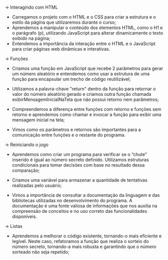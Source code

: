 -> Interagindo com HTML

* Carregamos o projeto com o HTML e o CSS para criar a estrutura e o estilo da página que utilizaremos durante o curso;
* Aprendemos a manipular o conteúdo dos elementos HTML, como o H1 e o parágrafo (p), utilizando JavaScript para alterar dinamicamente o texto exibido na página;
* Entendemos a importância da interação entre o HTML e o JavaScript para criar páginas web dinâmicas e interativas.

-> Funções

* Criamos uma função em JavaScript que recebe 2 parâmetros para gerar um número aleatório e entendemos como usar a estrutura de uma função para encapsular um trecho de código reutilizável;

* Utilizamos a palavra-chave "return" dentro da função para retornar o valor do número aleatório gerado e criamos outra função chamada exibirMensagemInicialNaTela que não possui retorno nem parâmetros;

* Compreendemos a diferença entre funções com retorno e funções sem retorno e aprendemos como chamar e invocar a função para exibir uma mensagem inicial na tela;

* Vimos como os parâmetros e retornos são importantes para a comunicação entre funções e o restante do programa.

-> Reiniciando o jogo

* Aprendemos como criar um programa para verificar se o “chute” inserido é igual ao número secreto definido. Utilizamos estruturas condicionais para tomar decisões com base no resultado dessa comparação;

* Criamos uma variável para armazenar a quantidade de tentativas realizadas pelo usuário;

* Vimos a importância de consultar a documentação da linguagem e das bibliotecas utilizadas no desenvolvimento do programa. A documentação é uma fonte valiosa de informações que nos auxilia na compreensão de conceitos e no uso correto das funcionalidades disponíveis.

-> Listas

* Aprendemos a melhorar o código existente, tornando-o mais eficiente e legível. Neste caso, refatoramos a função que realiza o sorteio do número secreto, tornando-a mais robusta e garantindo que o número sorteado não seja repetido;

